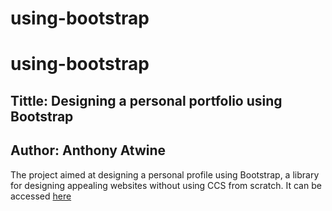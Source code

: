 # using-bootstrap
# using-bootstrap
## Tittle: Designing a personal portfolio using Bootstrap
## Author: Anthony Atwine

The project aimed at designing a personal profile using Bootstrap, a library for designing appealing websites without using CCS from scratch.
It can be accessed <a href="https://github.com/Antonio256/using-bootstrap/tree/bootstrap-redisign">here</a>
